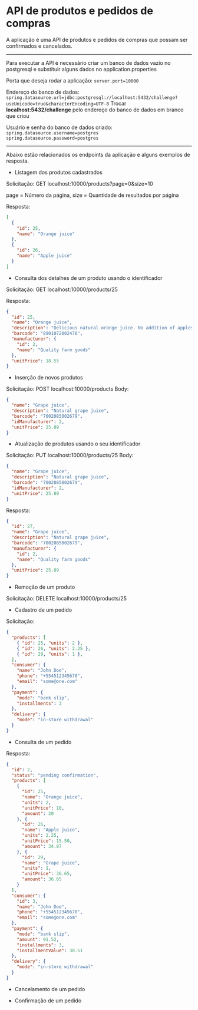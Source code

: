 # API de produtos e pedidos de compras

A aplicação é uma API de produtos e pedidos de compras que possam ser confirmados e cancelados. 

----------

Para executar a API é necessário criar um banco de dados vazio no postgresql e substituir alguns dados no application.properties

Porta que deseja rodar a aplicação:
`server.port=10000` 

Endereço do banco de dados:
`spring.datasource.url=jdbc:postgresql://localhost:5432/challenge?useUnicode=true&characterEncoding=UTF-8`
Trocar **localhost:5432/challenge** pelo endereço do banco de dados em branco que criou

Usuário e senha do banco de dados criado:
`spring.datasource.username=postgres`
`spring.datasource.password=postgres
`

----------
Abaixo estão relacionados os endpoints da aplicação e alguns exemplos de resposta.

- Listagem dos produtos cadastrados

Solicitação:
GET localhost:10000/products?page=0&size=10

page = Número da página, size = Quantidade de resultados por página

Resposta:

```json
[
  {
    "id": 25,
    "name": "Orange juice"
  },
  {
    "id": 26,
    "name": "Apple juice"
  }
]
```

- Consulta dos detalhes de um produto usando o identificador

Solicitação:
GET localhost:10000/products/25

Resposta:

```json
{
  "id": 25,
  "name": "Orange juice",
  "description": "Delicious natural orange juice. No addition of apples to fool consumers.",
  "barcode": "8901072002478",
  "manufacturer": {
    "id": 2,
    "name": "Quality farm goods"
  },
  "unitPrice": 18.55
}
```

- Inserção de novos produtos

Solicitação:
POST localhost:10000/products
Body:
```json
{
  "name": "Grape juice",
  "description": "Natural grape juice",
  "barcode": "7002085002679",
  "idManufacturer": 2,
  "unitPrice": 25.89
}
```

- Atualização de produtos usando o seu identificador

Solicitação:
PUT localhost:10000/products/25
Body:
```json
{
  "name": "Grape juice",
  "description": "Natural grape juice",
  "barcode": "7002085002679",
  "idManufacturer": 2,
  "unitPrice": 25.89
}
```

Resposta:

```json
{
  "id": 27,
  "name": "Grape juice",
  "description": "Natural grape juice",
  "barcode": "7002085002679",
  "manufacturer": {
    "id": 2,
    "name": "Quality farm goods"
  },
  "unitPrice": 25.89
}
```

- Remoção de um produto

Solicitação:
DELETE localhost:10000/products/25

- Cadastro de um pedido

Solicitação:

```json
{
  "products": [
    { "id": 25, "units": 2 },
    { "id": 26, "units": 2.25 },
    { "id": 29, "units": 1 },
  ],
  "consumer": {
    "name": "John Doe",
    "phone": "+554512345678",
    "email": "some@one.com"
  },
  "payment": {
    "mode": "bank slip",
    "installments": 3
  },
  "delivery": {
    "mode": "in-store withdrawal"
  }
}
```

- Consulta de um pedido

Resposta:

```json
{
  "id": 2,
  "status": "pending confirmation",
  "products": [
    { 
      "id": 25, 
      "name": "Orange juice", 
      "units": 2, 
      "unitPrice": 10, 
      "amount": 20 
    }, { 
      "id": 26, 
      "name": "Apple juice", 
      "units": 2.25, 
      "unitPrice": 15.50, 
      "amount": 34.87 
    }, { 
      "id": 29, 
      "name": "Grape juice", 
      "units": 1, 
      "unitPrice": 36.65, 
      "amount": 36.65 
    }
  ],
  "consumer": {
    "id": 3,
    "name": "John Doe",
    "phone": "+554512345678",
    "email": "some@one.com"
  },
  "payment": {
    "mode": "bank slip",
    "amount": 91.52,
    "installments": 3,
    "installmentValue": 30.51
  },
  "delivery": {
    "mode": "in-store withdrawal"
  }
}
```

- Cancelamento de um pedido

- Confirmação de um pedido